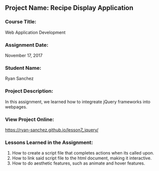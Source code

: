 ## Project Name:  Recipe Display Application

### Course Title:
Web Application Development

### Assignment Date:  
November 17, 2017

### Student Name:  
Ryan Sanchez

### Project Description:
In this assignment, we learned how to integreate jQuery frameworks into webpages.

### View Project Online:
https://ryan-sanchez.github.io/lesson7_jquery/

### Lessons Learned in the Assignment:
1. How to create a script file that completes actions when its called upon.
2. How to link said script file to the html document, making it interactive.
3. How to do aesthetic features, such as animate and hover features.

